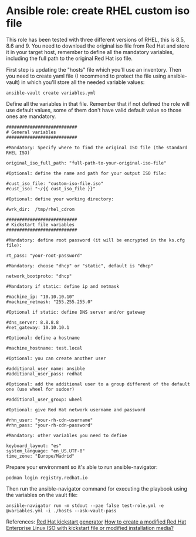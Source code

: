 # Ansible role: create RHEL custom iso file

This role has been tested with three different versions of RHEL, this is 8.5, 8.6 and 9. You need to download the original iso file from Red Hat and store it in your target host, remember to define all the mandatory variables, including the full path to the original Red Hat iso file.

First step is updating the "hosts" file which you'll use an inventory. Then you need to create yaml file (I recommend to protect the file using ansible-vault) in which you'll store all the needed variable values:

```
ansible-vault create variables.yml
```

Define all the variables in that file. Remember that if not defined the role will use default values, some of them don't have valid default value so those ones are mandatory.

```
###########################
# General variables
###########################

#Mandatory: Specify where to find the original ISO file (the standard RHEL ISO)

original_iso_full_path: "full-path-to-your-original-iso-file"

#Optional: define the name and path for your output ISO file:

#cust_iso_file: "custom-iso-file.iso"
#cust_iso: "~/{{ cust_iso_file }}"

#Optional: define your working directory:

#wrk_dir:  /tmp/rhel_cdrom

###########################
# Kickstart file variables
###########################

#Mandatory: define root password (it will be encrypted in the ks.cfg file):

rt_pass: "your-root-password"

#Mandatory: choose "dhcp" or "static", default is "dhcp"

network_bootproto: "dhcp"

#Mandatory if static: define ip and netmask

#machine_ip: "10.10.10.10"
#machine_netmask: "255.255.255.0"

#Optional if static: define DNS server and/or gateway

#dns_server: 8.8.8.8
#net_gateway: 10.10.10.1

#Optional: define a hostname

#machine_hostname: test.local

#Optional: you can create another user

#additional_user_name: ansible
#additional_user_pass: redhat

#Optional: add the additional user to a group different of the default one (use wheel for sudoer)

#additional_user_group: wheel

#Optional: give Red Hat network username and password

#rhn_user: "your-rh-cdn-username"
#rhn_pass: "your-rh-cdn-password"

#Mandatory: other variables you need to define

keyboard_layout: "es"
system_language: "en_US.UTF-8"
time_zone: "Europe/Madrid"
```

Prepare your environment so it's able to run ansible-navigator:

```
podman login registry.redhat.io
```

Then run the ansible-navigator command for executing the playbook using the variables on the vault file:

```
ansible-navigator run -m stdout --pae false test-role.yml -e @variables.yml -i ./hosts --ask-vault-pass
```

References:
  [Red Hat kickstart generator](https://access.redhat.com/labs/kickstartconfig/)
  [How to create a modified Red Hat Enterprise Linux ISO with kickstart file or modified installation media?](https://access.redhat.com/solutions/60959)
